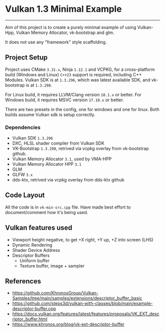 # Vulkan 1.3 Minimal Example
---

Aim of this project is to create a purely minimal example of using Vulkan-Hpp, Vulkan Memory Allocator,
vk-bootstrap and glm.

It does not use any "framework" style scaffolding.

## Project Setup
Project uses CMake `3.31.x`, Ninja `1.12.1` and VCPKG, for a cross-platform build (Windows and Linux)
`C++23` support is required, including C++ Modules.
Vulkan SDK is at `1.3.296`, which was latest available SDK, and vk-bootstrap is at `1.3.298`.

For Linux build, it requires LLVM/Clang version `18.1.x` or better.
For Windows build, it requires MSVC version `17.10.x` or better.

There are two presets in the config, one for windows and one for linux.
Both builds assume Vulkan sdk is setup correctly.

### Dependencies
- Vulkan SDK `1.3.296`
- DXC, HLSL shader compiler from Vulkan SDK
- VK-Bootstrap `1.3.298`, retrived via vcpkg overlay from vk-bootstrap github.
- Vulkan Memory Allocator `3.1`, used by VMA-HPP
- Vulkan Memory Allocator HPP `3.1`
- GLM
- GLFW `3.x`
- dds-ktx, retrived via vcpkg overlay from dds-ktx github

## Code Layout
All the code is in `vk-min-src.cpp` file. 
Have made best effort to document/comment how it's being used.

## Vulkan features used
- Viewport height negative, to get +X right, +Y up, +Z into screen (LHS)
- Dynamic Rendering
- Shader Device Address
- Descriptor Buffers
  - Uniform buffer
  - Texture buffer, image + sampler

## References
- https://github.com/KhronosGroup/Vulkan-Samples/tree/main/samples/extensions/descriptor_buffer_basic
- https://github.com/steps3d/vulkan-with-classes/blob/main/example-descriptor-buffer.cpp
- https://docs.vulkan.org/features/latest/features/proposals/VK_EXT_descriptor_buffer.html
- https://www.khronos.org/blog/vk-ext-descriptor-buffer

